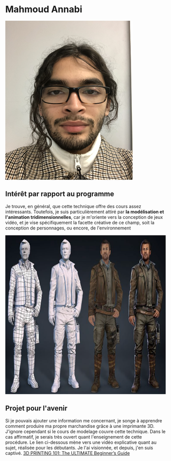 # Mahmoud Annabi

<img src="/semaine_01/IMG_6148.jpeg" width="400" height="500"> 

## Intérêt par rapport au programme

Je trouve, en général, que cette technique offre des cours assez intéressants. Toutefois, je suis particulièrement attiré par **la modélisation et l'animation tridimensionnelles**, car je m'oriente vers la conception de jeux vidéo, et je vise spécifiquement la facette créative de ce champ, soit la conception de personnages, ou encore, de l'environnement

<img src="/semaine_01/1_15cdInxe-6je9TQMrkWJOg.png" width="700" height="500"> 

## Projet pour l'avenir

Si je pouvais ajouter une information me concernant, je songe à apprendre comment produire ma propre marchandise grâce à une imprimante 3D. J'ignore cependant si le cours de modelage couvre cette technique. Dans le cas affirmatif, je serais très ouvert quant l'enseignement de cette procédure. Le lien ci-dessous mène vers une vidéo explicative quant au sujet, réalisée pour les débutants. Je l'ai visionnée, et depuis, j'en suis captivé.
[3D PRINTING 101: The ULTIMATE Beginner’s Guide](https://www.youtube.com/watch?v=2vFdwz4U1VQ)
